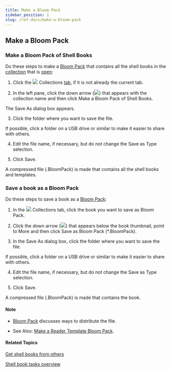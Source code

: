 ```yaml
---
title: Make a Bloom Pack
sidebar_position: 1
slug: /ref-docs/make-a-bloom-pack
---
```


## Make a Bloom Pack

### Make a Bloom Pack of Shell Books

Do these steps to make a [Bloom Pack](../../Concepts/Bloom_Pack.md) that contains all the shell books in the [collection](../../Concepts/Collection.md) that is [open](../../User_Interface/Dialog_boxes/Open_Create_Collections_dialog_box.md):

1.  Click the ![](/ref-docs-assets/images/User_Interface/Tabs/Collections.png) Collections [tab](../../User_Interface/Tabs/Tabs_overview.md), if it is not already the current tab.
    
2.  In the left pane, click the down arrow (![](/ref-docs-assets/images/Tasks/Basic_tasks/WhiteDownArrow.png)) that appears with the collection name and then click Make a Bloom Pack of Shell Books.
    

The Save As dialog box appears.

3.  Click the folder where you want to save the file.
    

If possible, click a folder on a USB drive or similar to make it easier to share with others.

4.  Edit the file name, if necessary, but do not change the Save as Type selection.
    
5.  Click Save.
    

A compressed file (.BloomPack) is made that contains all the shell books and templates.

### Save a book as a Bloom Pack

Do these steps to save a book as a [Bloom Pack](../../Concepts/Bloom_Pack.md):

1.  In the ![](/ref-docs-assets/images/User_Interface/Tabs/Collections.png) Collections tab, click the book you want to save as Bloom Pack.
    
2.  Click the down arrow (![](/ref-docs-assets/images/WhiteDownArrow.png)) that appears below the book thumbnail, point to More and then click Save as Bloom Pack (\*.BloomPack).
    
3.  In the Save As dialog box, click the folder where you want to save the file.
    

If possible, click a folder on a USB drive or similar to make it easier to share with others.

4.  Edit the file name, if necessary, but do not change the Save as Type selection.
    
5.  Click Save.
    

A compressed file (.BloomPack) is made that contains the book.

#### Note

-   [Bloom Pack](../../Concepts/Bloom_Pack.md) discusses ways to distribute the file.
    
-   See Also: [Make a Reader Template Bloom Pack](../Basic_tasks/Make_Reader_Template_BloomPack.md).
    

#### Related Topics

[Get shell books from others](../Basic_tasks/Get_shell_books_from_others.md)

[Shell book tasks overview](Shell_book_tasks_overview.md)